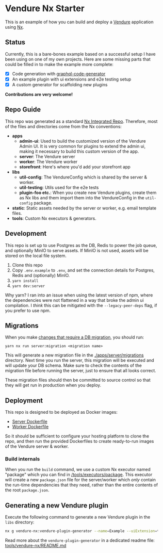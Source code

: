 # Vendure Nx Starter

This is an example of how you can build and deploy a [Vendure](https://www.vendure.io) application using [Nx](https://nx.dev).

## Status

Currently, this is a bare-bones example based on a successful setup I have been using on one of my own projects. Here are some missing parts that could be filled in to make the example more complete:

- [x] Code generation with [graphql-code-generator](https://github.com/dotansimha/graphql-code-generator)
- [x] An example plugin with ui extensions and e2e testing setup
- [x] A custom generator for scaffolding new plugins

**Contributions are very welcome!**

## Repo Guide

This repo was generated as a standard [Nx Integrated Repo](https://nx.dev/getting-started/integrated-repo-tutorial). Therefore, most of the files and directories come from the Nx conventions:

- **apps**
  - **admin-ui**: Used to build the customized version of the Vendure Admin UI. It is very common for plugins to extend the admin ui, making it necessary to build this custom version of the app.
  - **server**: The Vendure server
  - **worker**: The Vendure worker
  - **storefront**: Here's where you'd add your storefront app
- **libs**
  - **util-config**: The VendureConfig which is shared by the server & worker.
  - **util-testing**: Utils used for the e2e tests
  - **plugin-foo etc.**: When you create new Vendure plugins, create them as Nx libs and them import them into the VendureConfig in the `util-config` package.
- **static**: Static assets needed by the server or worker, e.g. email template files.
- **tools**: Custom Nx executors & generators.

## Development

This repo is set up to use Postgres as the DB, Redis to power the job queue, and optionally MinIO to serve assets. If MinIO is not used, assets will be stored on the local file system.

1. Clone this repo
2. Copy `.env.example` to `.env`, and set the connection details for Postgres, Redis and (optionally) MinIO.
3. `yarn install`
4. `yarn dev:server`

Why yarn? I ran into an issue when using the latest version of npm, where the dependencies were not flattened in a way that broke the admin ui compilation. I _think_ this can be mitigated with the `--legacy-peer-deps` flag, if you prefer to use npm.

## Migrations

When you make [changes that require a DB migration](https://www.vendure.io/docs/developer-guide/migrations/), you should run:

```
yarn nx run server:migration <migration name>
```

This will generate a new migration file in the [./apps/server/migrations](./apps/server/migrations) directory. Next time you run the server, this migration will be executed and will update your DB schema. Make sure to check the contents of the migration file before running the server, just to ensure that all looks correct.

These migration files should then be committed to source control so that they will get run in production when you deploy.

## Deployment

This repo is designed to be deployed as Docker images:

- [Server Dockerfile](./apps/server/Dockerfile)
- [Worker Dockerfile](./apps/worker/Dockerfile)

So it should be sufficient to configure your hosting platform to clone the repo, and then run the provided Dockerfiles to create ready-to-run images of the Vendure server & worker.

### Build internals

When you run the `build` command, we use a custom Nx executor named "package" which you can find in [/tools/executors/package](./tools/executors/package). This executor will create a new `package.json` file for the server/worker which _only_ contain the run-time dependencies that they need, rather than the entire contents of the root `package.json`.

## Generating a new Vendure plugin
Execute the following command to generate a new Vendure plugin in the `libs` directory:

```bash
nx g vendure-nx:vendure-plugin-generator --name=Example --uiExtension=true
```
Read more about the `vendure-plugin-generator` in a dedicated readme file:  [tools/vendure-nx/README.md](tools/vendure-nx/README.md)
